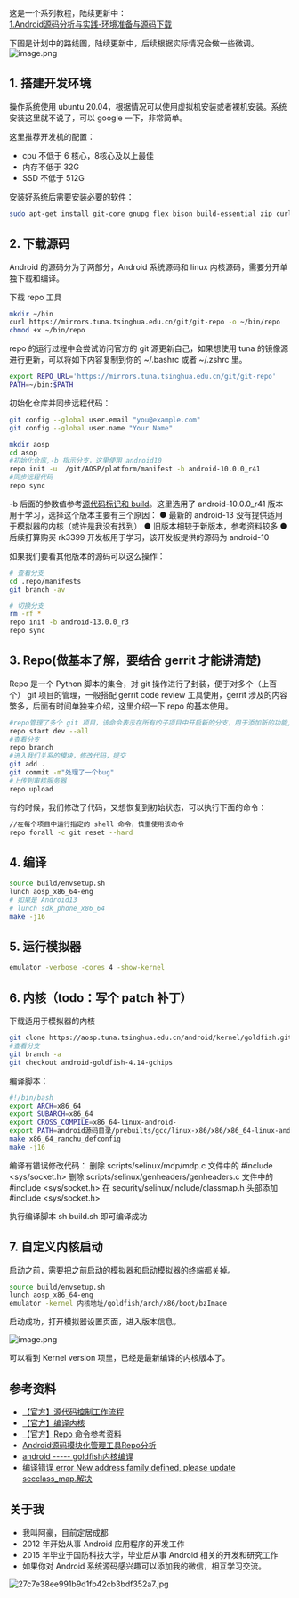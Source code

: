 这是一个系列教程，陆续更新中：<br />[1.Android源码分析与实践-环境准备与源码下载](https://juejin.cn/post/7140475109264850981)

下图是计划中的路线图，陆续更新中，后续根据实际情况会做一些微调。<br />![image.png](https://cdn.nlark.com/yuque/0/2022/png/2613680/1662521721762-5945250e-512b-4dd6-a88f-62673e255774.png#clientId=u78706d6f-6b62-4&crop=0&crop=0&crop=1&crop=1&from=paste&height=1180&id=u7a57284c&name=image.png&originHeight=1770&originWidth=1260&originalType=binary&ratio=1&rotation=0&showTitle=false&size=106865&status=done&style=none&taskId=u5e8f5fca-1118-4ba8-8a08-9bbad290e9a&title=&width=840)
<a name="6483e310"></a>

## 1. 搭建开发环境
操作系统使用 ubuntu 20.04，根据情况可以使用虚拟机安装或者裸机安装。系统安装这里就不说了，可以 google 一下，非常简单。

这里推荐开发机的配置：

- cpu 不低于 6 核心，8核心及以上最佳
- 内存不低于 32G
- SSD 不低于 512G

安装好系统后需要安装必要的软件：
```bash
sudo apt-get install git-core gnupg flex bison build-essential zip curl zlib1g-dev gcc-multilib g++-multilib libc6-dev-i386 libncurses5 lib32ncurses5-dev x11proto-core-dev libx11-dev lib32z1-dev libgl1-mesa-dev libxml2-utils xsltproc unzip fontconfig python
```
## 2. 下载源码
Android 的源码分为了两部分，Android 系统源码和 linux 内核源码，需要分开单独下载和编译。

下载 repo 工具
```bash
mkdir ~/bin
curl https://mirrors.tuna.tsinghua.edu.cn/git/git-repo -o ~/bin/repo
chmod +x ~/bin/repo
```

repo 的运行过程中会尝试访问官方的 git 源更新自己，如果想使用 tuna 的镜像源进行更新，可以将如下内容复制到你的 ~/.bashrc 或者 ~/.zshrc 里。

```bash
export REPO_URL='https://mirrors.tuna.tsinghua.edu.cn/git/git-repo'
PATH=~/bin:$PATH
```

初始化仓库并同步远程代码：

```bash
git config --global user.email "you@example.com"
git config --global user.name "Your Name"

mkdir aosp 
cd asop
#初始化仓库,-b 指示分支，这里使用 android10
repo init -u  /git/AOSP/platform/manifest -b android-10.0.0_r41
#同步远程代码
repo sync
```

-b 后面的参数值参考[源代码标记和 build](https://source.android.com/docs/setup/start/build-numbers?hl=zh-cn#source-code-tags-and-builds)。这里选用了 android-10.0.0_r41 版本用于学习，选择这个版本主要有三个原因：
● 最新的 android-13 没有提供适用于模拟器的内核（或许是我没有找到）
● 旧版本相较于新版本，参考资料较多
● 后续打算购买 rk3399 开发板用于学习，该开发板提供的源码为 android-10

如果我们要看其他版本的源码可以这么操作：
```bash
# 查看分支
cd .repo/manifests
git branch -av

# 切换分支
rm -rf *
repo init -b android-13.0.0_r3
repo sync
```

## 3. Repo(做基本了解，要结合 gerrit 才能讲清楚)
Repo 是一个 Python 脚本的集合，对 git 操作进行了封装，便于对多个（上百个） git 项目的管理，一般搭配 gerrit code review 工具使用，gerrit 涉及的内容繁多，后面有时间单独来介绍，这里介绍一下 repo 的基本使用。

```bash
#repo管理了多个 git 项目，该命令表示在所有的子项目中开启新的分支，用于添加新的功能,
repo start dev --all
#查看分支
repo branch
#进入我们关系的模块，修改代码，提交
git add .
git commit -m"处理了一个bug"
#上传到审核服务器
repo upload 
```

有的时候，我们修改了代码，又想恢复到初始状态，可以执行下面的命令：
```bash
//在每个项目中运行指定的 shell 命令，慎重使用该命令
repo forall -c git reset --hard 
```
## 4. 编译
```bash
source build/envsetup.sh
lunch aosp_x86_64-eng
# 如果是 Android13
# lunch sdk_phone_x86_64
make -j16
```

## 5. 运行模拟器
```bash
emulator -verbose -cores 4 -show-kernel
```

## 6. 内核（todo：写个 patch 补丁）
下载适用于模拟器的内核
```bash
git clone https://aosp.tuna.tsinghua.edu.cn/android/kernel/goldfish.git
#查看分支
git branch -a
git checkout android-goldfish-4.14-gchips 
```

编译脚本：

```bash
#!/bin/bash
export ARCH=x86_64
export SUBARCH=x86_64
export CROSS_COMPILE=x86_64-linux-android-
export PATH=android源码目录/prebuilts/gcc/linux-x86/x86/x86_64-linux-android-4.9/bin:$PATH
make x86_64_ranchu_defconfig
make -j16
```

编译有错误修改代码：
删除 scripts/selinux/mdp/mdp.c 文件中的  #include <sys/socket.h>
删除 scripts/selinux/genheaders/genheaders.c 文件中的  #include <sys/socket.h>
在 security/selinux/include/classmap.h 头部添加 #include <sys/socket.h>

执行编译脚本 sh build.sh 即可编译成功
## 7. 自定义内核启动
启动之前，需要把之前启动的模拟器和启动模拟器的终端都关掉。

```bash
source build/envsetup.sh
lunch aosp_x86_64-eng
emulator -kernel 内核地址/goldfish/arch/x86/boot/bzImage
```

启动成功，打开模拟器设置页面，进入版本信息。

![image.png](https://cdn.nlark.com/yuque/0/2022/png/2613680/1662474585902-b5310bd9-572b-4ee6-8f62-f06d3bd6a4ec.png#clientId=u0c89397a-155b-4&crop=0&crop=0&crop=1&crop=1&from=paste&height=460&id=ubf1851c5&margin=%5Bobject%20Object%5D&name=image.png&originHeight=690&originWidth=473&originalType=binary&ratio=1&rotation=0&showTitle=false&size=47652&status=done&style=none&taskId=u038b8a49-73f0-4bf4-976c-3b88a1938ba&title=&width=315.3333333333333)

可以看到 Kernel version 项里，已经是最新编译的内核版本了。

## 参考资料

- [【官方】源代码控制工作流程](https://source.android.com/docs/setup/create/coding-tasks)
- [【官方】编译内核](https://source.android.com/source/building-kernels?hl=zh-cn#id-version)
- [【官方】Repo 命令参考资料 ](https://source.android.com/docs/setup/develop/repo?hl=zh-cn)
- [Android源码模块化管理工具Repo分析](https://juejin.cn/post/6844904148102545416)
- [android ----- goldfish内核编译](https://blog.csdn.net/silently_frog/article/details/124063445)
- [编译错误 error New address family defined, please update secclass_map.解决](https://blog.csdn.net/zhangpengfei991023/article/details/109672491)

## 关于我

- 我叫阿豪，目前定居成都
- 2012 年开始从事 Android 应用程序的开发工作
- 2015 年毕业于国防科技大学，毕业后从事 Android 相关的开发和研究工作
- 如果你对 Android 系统源码感兴趣可以添加我的微信，相互学习交流。

![27c7e38ee991b9d1fb42cb3bdf352a7.jpg](https://cdn.nlark.com/yuque/0/2022/jpeg/2613680/1662174041146-53015bfc-12f7-4023-9131-0a9e51fd00a2.jpeg#clientId=u0593d637-e239-4&crop=0&crop=0&crop=1&crop=1&from=drop&id=ud527bf55&margin=%5Bobject%20Object%5D&name=27c7e38ee991b9d1fb42cb3bdf352a7.jpg&originHeight=430&originWidth=430&originalType=binary&ratio=1&rotation=0&showTitle=false&size=42506&status=done&style=none&taskId=uf620381e-5767-4559-867e-093d91d3256&title=)
